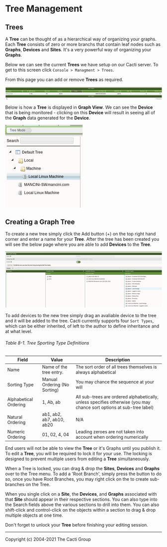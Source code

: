 # Tree Management

## Trees

A **Tree** can be thought of as a hierarchical way of organizing your graphs.
Each **Tree** consists of zero or more branchs that contain
leaf nodes such as **Graphs**, **Devices** and **Sites**. It's a very powerful 
way of organizing your **Graphs**.

Below we can see the current **Trees** we have setup on our Cacti
server. To get to this screen click `Console > Managment > Trees`.

From this page you can add or remove **Trees** as required.

![tree screen](images/cacti_trees_screen.png)

Below is how a **Tree** is displayed in **Graph View**.  We can see the **Device**
that is being monitored - clicking on this **Device** will result in seeing all
of the **Graph** data generated for the **Device**.

![default tree](images/cacti_default_tree.png)

## Creating a Graph Tree

To create a new tree simply click the Add button (+) on the top right hand 
corner and enter a name for your **Tree**. After the tree has been created you will
see the below page where you are able to add **Devices** to the **Tree**.

![tree options](images/tree_options.png)

To add devices to the new tree simply drag an avaliable device to the
tree and it will be added to the tree.  Cacti currently supports four
`Sort Types`, which can be either inherited, of left to the author to define
inheritance and at what level.

###### Table 8-1. Tree Sporting Type Definitions

Field | Value | Description
--- | --- | ---
Name | Name of the tree entry. | The sort order of all trees themselves is always alphabetical
Sorting Type | Manual Ordering (No Sorting) | You may chance the sequence at your will
Alphabetical Ordering |  1, Ab, ab | All sub-trees are ordered alphabetically, unless specifies otherwise (you may chance sort options at sub-tree label)
Natural Ordering | ab1, ab2, ab7, ab10, ab20 | N/A
Numeric Ordering | 01, 02, 4, 04 | Leading zeroes are not taken into account when ordering numerically

End users will not be able to view the **Tree** or it's Graphs until you publish it.
To edit a **Tree**, you will be required to lock it for your use.  The locking is
designed to prevent multiple users from editing a **Tree** simultaneously.

When a Tree is locked, you can drag & drop the **Sites**, **Devices** and **Graphs** over to
the Tree menu.  To add a 'Root Branch', simply press the button to do so, once
you have Root Branches, you may right click on the to create sub-branches on the
Tree.

When you single click on a **Site**, the **Devices**, and **Graphs** associated with 
that **Site** should appear in their respective sections.  You can also type into 
the Search fields above the various sections to drill into them.  You can also shift-click
and control-click on the objects within a section to drag & drop multiple objects
at one time.

Don't forget to unlock your **Tree** before finishing your editing session.

---
Copyright (c) 2004-2021 The Cacti Group
